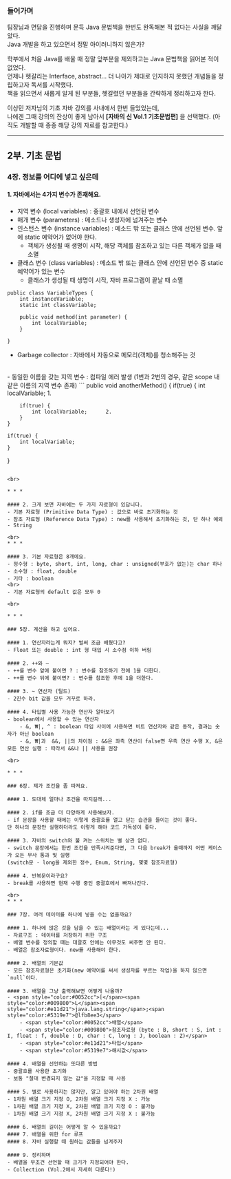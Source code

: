 ### 들어가며
팀장님과 면담을 진행하며 문득 Java 문법책을 한번도 완독해본 적 없다는 사실을 깨달았다.  
Java 개발을 하고 있으면서 정말 아이러니하지 않은가?  
  
학부에서 처음 Java를 배울 때 정말 앞부분을 제외하고는 Java 문법책을 읽어본 적이 없었다.  
언제나 헷갈리는 Interface, abstract... 더 나아가 제대로 인지하지 못했던 개념들을 정립하고자 독서를 시작했다.  
책을 읽으면서 새롭게 알게 된 부분들, 헷갈렸던 부분들을 간략하게 정리하고자 한다.  
   
이상민 저자님의 기초 자바 강의를 사내에서 한번 들었었는데,  
나에겐 그때 강의의 잔상이 좋게 남아서 **[자바의 신 Vol.1 기초문법편]** 을 선택했다. (아직도 개발할 때 종종 해당 강의 자료를 참고한다.)  

* * *

## 2부. 기초 문법  

### 4장. 정보를 어디에 넣고 싶은데  

#### 1. 자바에서는 4가지 변수가 존재해요.  
- 지역 변수 (local variables) : 중괄호 내에서 선언된 변수  
- 매개 변수 (parameters) : 메소드나 생성자에 넘겨주는 변수  
- 인스턴스 변수 (instance variables) : 메소드 밖 또는 클래스 안에 선언된 변수. 앞에 static 예약어가 없어야 한다.  
    - 객체가 생성될 때 생명이 시작, 해당 객체를 참조하고 있는 다른 객체가 없을 때 소멸  
- 클래스 변수 (class variables) : 메소드 밖 또는 클래스 안에 선언된 변수 중 static 예약어가 있는 변수  
    - 클래스가 생성될 때 생명이 시작, 자바 프로그램이 끝날 때 소멸  

```
public class VariableTypes {
	int instanceVariable;
	static int classVariable;

	public void method(int parameter) {
		int localVariable;
	}

}
```

- Garbage collector : 자바에서 자동으로 메모리(객체)를 청소해주는 것  
<br>
- 동일한 이름을 갖는 지역 변수 : 컴파일 에러 발생 (1번과 2번의 경우, 같은 scope 내 같은 이름의 지역 변수 존재)  
```
public void anotherMethod() {
    if(true) {
        int localVariable; 		1.
	
        if(true) {
            int localVariable;		2.
        }
    }
   
    if(true) {
        int localVariable;
    }
}
```

<br>

* * *

#### 2. 크게 보면 자바에는 두 가지 자료형이 있답니다.  
- 기본 자료형 (Primitive Data Type) : 값으로 바로 초기화하는 것  
- 참조 자료형 (Reference Data Type) : new를 사용해서 초기화하는 것, 단 하나 예외 - String  

<br>
* * *

#### 3. 기본 자료형은 8개에요.  
- 정수형 : byte, short, int, long, char : unsigned(부호가 없는)는 char 하나  
- 소수형 : float, double  
- 기타 : boolean  
<br>
- 기본 자료형의 default 값은 모두 0  

<br>

* * *

### 5장. 계산을 하고 싶어요.  

#### 1. 연산자라는게 뭐지? 벌써 조금 배웠다고?  
- Float 또는 double : int 형 대입 시 소수점 이하 버림  

#### 2. ++와 —  
- ++를 변수 앞에 붙이면 ? : 변수를 참조하기 전에 1을 더한다.  
- ++를 변수 뒤에 붙이면? : 변수를 참조한 후에 1을 더한다.  

#### 3. ~ 연산자 (틸드)  
- 2진수 bit 값을 모두 거꾸로 하라.  

#### 4. 타입별 사용 가능한 연산자 알아보기  
- boolean에서 사용할 수 있는 연산자  
    - &, ₩|, ^ : boolean 타입 사이에 사용하면 비트 연산자와 같은 동작, 결과는 숫자가 아닌 boolean  
    - &, ₩|과  &&, ||의 차이점 : &&은 좌측 연산이 false면 우측 연산 수행 X, &은 모든 연산 실행 : 따라서 &&나 || 사용을 권장  
    
<br>

* * *

### 6장. 제가 조건을 좀 따져요.  

#### 1. 도대체 얼마나 조건을 따지길래...  

#### 2. if를 조금 더 다양하게 사용해보자.  
- if 문장을 사용할 때에는 이렇게 중괄호를 열고 닫는 습관을 들이는 것이 좋다.  
단 하나의 문장만 실행하더라도 이렇게 해야 코드 가독성이 좋다.  

#### 3. 자바의 switch와 불 켜는 스위치는 별 상관 없다.  
- switch 문장에서는 한번 조건을 만족시켜준다면, 그 다음 break가 올때까지 어떤 케이스가 오든 무사 통과 및 실행  
(switch문 - long을 제외한 정수, Enum, String, 몇몇 참조자료형)  

#### 4. 반복문이라구요?  
- break를 사용하면 현재 수행 중인 중괄호에서 빠져나간다.  

<br>
* * *

### 7장. 여러 데이터를 하나에 넣을 수는 없을까요?  

#### 1. 하나에 많은 것을 담을 수 있는 배열이라는 게 있다는데...  
- 자료구조 : 데이터를 저장하기 위한 구조  
- 배열 변수를 정의할 때는 대괄호 안에는 아무것도 써주면 안 된다.  
- 배열은 참조자료형이다. new를 사용해야 한다.  

#### 2. 배열의 기본값  
- 모든 참조자료형은 초기화(new 예약어를 써서 생성자를 부르는 작업)을 하지 않으면 `null`이다.  

#### 3. 배열을 그냥 출력해보면 어떻게 나올까?  
- <span style="color:#0052cc">[</span><span style="color:#009800">L</span><span style="color:#e11d21">java.lang.string</span>;<span style="color:#5319e7">@lfb8ee3</span>  
    - <span style="color:#0052cc">배열</span>  
    - <span style="color:#009800">참조자료형 (byte : B, short : S, int : I, float : f, double : D, char : C, long : J, boolean : Z)</span>  
    - <span style="color:#e11d21">타입</span>  
    - <span style="color:#5319e7">해시값</span>  
    
#### 4. 배열을 선언하는 또다른 방법  
- 중괄호를 사용한 초기화  
- 보통 "절대 변경되지 않는 값"을 지정할 때 사용  

#### 5. 별로 사용하지는 않지만, 알고 있어야 하는 2차원 배열  
- 1차원 배열 크기 지정 O, 2차원 배열 크기 지정 X : 가능  
- 1차원 배열 크기 지정 X, 2차원 배열 크기 지정 O : 불가능  
- 1차원 배열 크기 지정 X, 2차원 배열 크기 지정 X : 불가능  

#### 6. 배열의 길이는 어떻게 알 수 있을까요?  
#### 7. 배열을 위한 for 루프  
#### 8. 자바 실행할 때 원하는 값들을 넘겨주자  

#### 9. 정리하며  
- 배열을 무조건 선언할 때 크기가 지정되어야 한다.  
- Collection (Vol.2에서 자세히 다룬다!)  